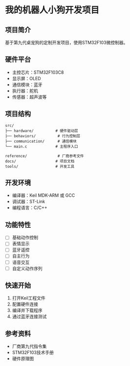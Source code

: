 # 我的机器人小狗开发项目

## 项目简介

基于第九代桌宠狗的定制开发项目，使用STM32F103微控制器。

## 硬件平台

- 主控芯片：STM32F103C8
- 显示屏：OLED
- 通信模块：蓝牙
- 执行器：舵机
- 传感器：超声波等

## 项目结构

```
src/
├── hardware/          # 硬件驱动层
├── behaviors/          # 行为控制层
├── communication/      # 通信模块
└── main.c             # 主程序入口

reference/              # 厂商参考文件
docs/                  # 项目文档
tools/                 # 开发工具
```

## 开发环境

- 编译器：Keil MDK-ARM 或 GCC
- 调试器：ST-Link
- 编程语言：C/C++

## 功能特性

- [ ]  基础动作控制
- [ ]  表情显示
- [ ]  蓝牙遥控
- [ ]  自主行为
- [ ]  语音交互
- [ ]  自定义动作序列

## 快速开始

1. 打开Keil工程文件
2. 配置硬件连接
3. 编译并下载程序
4. 通过蓝牙连接测试

## 参考资料

- 厂商第九代指令集
- STM32F103技术手册
- 硬件原理图
